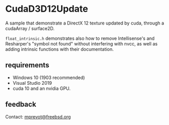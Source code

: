 # CudaD3D12Update

A sample that demonstrate a DirectX 12 texture updated by cuda, through a cudaArray / surface2D.

`float_intrinsic.h` demonstrates also how to remove Intellisense's and Resharper's "symbol not found" without interfering with nvcc, as well as adding intrinsic functions with their documentation.

## requirements

- Windows 10 (1903 recommended)
- Visual Studio 2019
- cuda 10 and an nvidia GPU.

## feedback 
Contact: mprevot@freebsd.org
